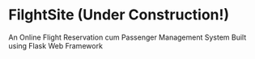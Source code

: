 # FilghtSite (Under Construction!)
An Online Flight Reservation cum Passenger Management System Built using Flask Web Framework
